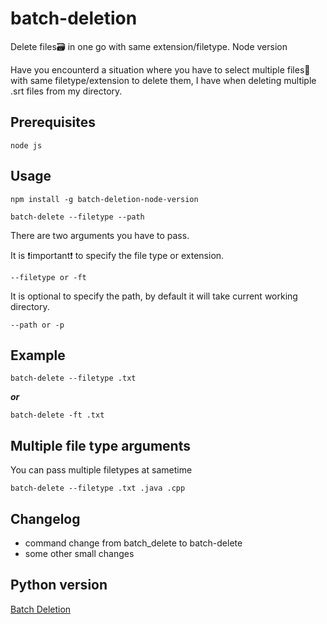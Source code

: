 
# batch-deletion
Delete files🗃 in one go with same extension/filetype. Node version

Have you encounterd a situation where you have to select multiple files📁 with same filetype/extension to delete them, I have
when deleting multiple .srt files from my directory.

## Prerequisites
```
node js
```
## Usage

```
npm install -g batch-deletion-node-version
```
```
batch-delete --filetype --path
```

There are two arguments you have to pass.

It is ❗important❗ to specify the file type or extension.
```
--filetype or -ft
```

It is optional to specify the path, by default it will take current working directory.
```
--path or -p
```
## Example
```
batch-delete --filetype .txt
```
***or***
```
batch-delete -ft .txt
```

## Multiple file type arguments
You can pass multiple filetypes at sametime
```
batch-delete --filetype .txt .java .cpp
```
##  Changelog

- command change from batch_delete to batch-delete
- some other small changes

## Python version
[Batch Deletion](https://github.com/udhaybegyall/Batch_deletion)
